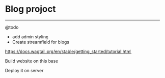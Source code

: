 # Blog projoct
---
@todo
* add admin styling
* Create streamfield for blogs

https://docs.wagtail.org/en/stable/getting_started/tutorial.html

Build website on this base

Deploy it on server